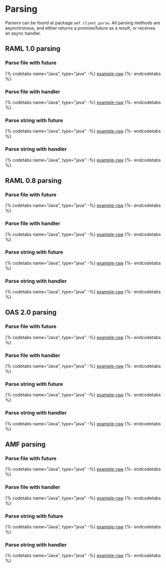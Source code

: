 # Parsing

Parsers can be found at package ```amf.client.parse```. All parsing methods are asynchronous, and either returns a promise/future as a result, or receives an async handler.

## RAML 1.0 parsing

### Parse file with future

{% codetabs name="Java", type="java" -%}
[example-raw](https://raw.githubusercontent.com/mulesoft/amf-examples/snapshot/src/main/java/co/acme/parse/Raml10Parsing.java#raml-10-parse-file-future)
{%- endcodetabs %}

### Parse file with handler

{% codetabs name="Java", type="java" -%}
[example-raw](https://raw.githubusercontent.com/mulesoft/amf-examples/snapshot/src/main/java/co/acme/parse/Raml10Parsing.java#raml-10-parse-file-handler)
{%- endcodetabs %}

### Parse string with future

{% codetabs name="Java", type="java" -%}
[example-raw](https://raw.githubusercontent.com/mulesoft/amf-examples/snapshot/src/main/java/co/acme/parse/Raml10Parsing.java#raml-10-parse-string-future)
{%- endcodetabs %}

### Parse string with handler

{% codetabs name="Java", type="java" -%}
[example-raw](https://raw.githubusercontent.com/mulesoft/amf-examples/snapshot/src/main/java/co/acme/parse/Raml10Parsing.java#raml-10-parse-string-handler)
{%- endcodetabs %}

## RAML 0.8 parsing

### Parse file with future

{% codetabs name="Java", type="java" -%}
[example-raw](https://raw.githubusercontent.com/mulesoft/amf-examples/snapshot/src/main/java/co/acme/parse/Raml08Parsing.java#raml-08-parse-file-future)
{%- endcodetabs %}

### Parse file with handler

{% codetabs name="Java", type="java" -%}
[example-raw](https://raw.githubusercontent.com/mulesoft/amf-examples/snapshot/src/main/java/co/acme/parse/Raml08Parsing.java#raml-08-parse-file-handler)
{%- endcodetabs %}

### Parse string with future

{% codetabs name="Java", type="java" -%}
[example-raw](https://raw.githubusercontent.com/mulesoft/amf-examples/snapshot/src/main/java/co/acme/parse/Raml08Parsing.java#raml-08-parse-string-future)
{%- endcodetabs %}


### Parse string with handler

{% codetabs name="Java", type="java" -%}
[example-raw](https://raw.githubusercontent.com/mulesoft/amf-examples/snapshot/src/main/java/co/acme/parse/Raml08Parsing.java#raml-08-parse-string-handler)
{%- endcodetabs %}

## OAS 2.0 parsing

### Parse file with future

{% codetabs name="Java", type="java" -%}
[example-raw](https://raw.githubusercontent.com/mulesoft/amf-examples/snapshot/src/main/java/co/acme/parse/Oas20Parsing.java#oas-20-parse-file-future)
{%- endcodetabs %}

### Parse file with handler

{% codetabs name="Java", type="java" -%}
[example-raw](https://raw.githubusercontent.com/mulesoft/amf-examples/snapshot/src/main/java/co/acme/parse/Oas20Parsing.java#oas-20-parse-file-handler)
{%- endcodetabs %}

### Parse string with future

{% codetabs name="Java", type="java" -%}
[example-raw](https://raw.githubusercontent.com/mulesoft/amf-examples/snapshot/src/main/java/co/acme/parse/Oas20Parsing.java#oas-20-parse-string-future)
{%- endcodetabs %}


### Parse string with handler

{% codetabs name="Java", type="java" -%}
[example-raw](https://raw.githubusercontent.com/mulesoft/amf-examples/snapshot/src/main/java/co/acme/parse/Oas20Parsing.java#oas-20-parse-string-handler)
{%- endcodetabs %}

## AMF parsing

### Parse file with future

{% codetabs name="Java", type="java" -%}
[example-raw](https://raw.githubusercontent.com/mulesoft/amf-examples/snapshot/src/main/java/co/acme/parse/AmfParsing.java#amf-parse-file-future)
{%- endcodetabs %}

### Parse file with handler

{% codetabs name="Java", type="java" -%}
[example-raw](https://raw.githubusercontent.com/mulesoft/amf-examples/snapshot/src/main/java/co/acme/parse/AmfParsing.java#amf-parse-file-handler)
{%- endcodetabs %}

### Parse string with future

{% codetabs name="Java", type="java" -%}
[example-raw](https://raw.githubusercontent.com/mulesoft/amf-examples/snapshot/src/main/java/co/acme/parse/AmfParsing.java#amf-parse-string-future)
{%- endcodetabs %}


### Parse string with handler

{% codetabs name="Java", type="java" -%}
[example-raw](https://raw.githubusercontent.com/mulesoft/amf-examples/snapshot/src/main/java/co/acme/parse/AmfParsing.java#amf-parse-string-handler)
{%- endcodetabs %}
